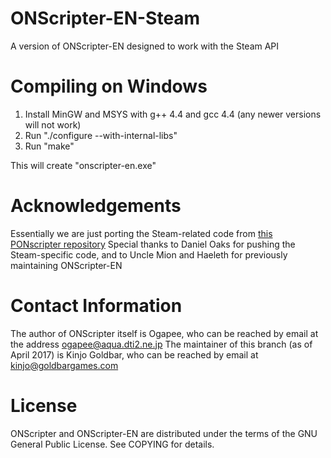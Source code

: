 # ONScripter-EN-Steam
A version of ONScripter-EN designed to work with the Steam API

# Compiling on Windows
1. Install MinGW and MSYS with g++ 4.4 and gcc 4.4 (any newer versions will not work)
2. Run "./configure --with-internal-libs"
3. Run "make"

This will create "onscripter-en.exe"

# Acknowledgements
Essentially we are just porting the Steam-related code from [this PONscripter repository](https://github.com/sekaiproject/ponscripter-fork/commits/master)
Special thanks to Daniel Oaks for pushing the Steam-specific code, and to Uncle Mion and Haeleth for previously maintaining ONScripter-EN

# Contact Information
The author of ONScripter itself is Ogapee, who can be reached by email at the address ogapee@aqua.dti2.ne.jp
The maintainer of this branch (as of April 2017) is Kinjo Goldbar, who can be reached by email at kinjo@goldbargames.com

# License
ONScripter and ONScripter-EN are distributed under the terms of the GNU General Public License.  See COPYING for details.